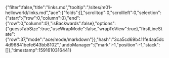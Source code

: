 {"filter":false,"title":"links.md","tooltip":"/sites/m01-helloworld/links.md","ace":{"folds":[],"scrolltop":0,"scrollleft":0,"selection":{"start":{"row":0,"column":0},"end":{"row":0,"column":0},"isBackwards":false},"options":{"guessTabSize":true,"useWrapMode":false,"wrapToView":true},"firstLineState":{"row":37,"mode":"ace/mode/markdown"}},"hash":"3ca5cd69b411fe4aa5dc4d96841befe643bb8102","undoManager":{"mark":-1,"position":-1,"stack":[]},"timestamp":1591610316441}